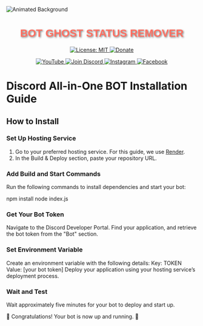 ![Animated Background](https://i.imgur.com/ECZKmlO.gif)

<h1 align="center" style="font-family: Arial, sans-serif; color: #FF6F61; text-shadow: 2px 2px 4px rgba(0,0,0,0.5);">
  BOT GHOST STATUS REMOVER
</h1>

<p align="center">
  <a href="https://opensource.org/licenses/MIT">
    <img src="https://img.shields.io/badge/License-MIT-blue?style=flat-square&logo=opensource"
      alt="License: MIT" />
  </a>

  <a href="https://www.paypal.me/@GlaceYT">
    <img src="https://img.shields.io/badge/Donate-PayPal-0079C1?style=flat-square&logo=paypal"
      alt="Donate" />
  </a>
</p>

<p align="center">
  <a href="https://www.youtube.com/channel/@GlaceYT">
    <img src="https://img.shields.io/badge/YouTube-Subscribe-red?style=flat-square&logo=youtube"
      alt="YouTube" />
  </a>

  <a href="https://discord.gg/xQF9f9yUEM">
    <img src="https://img.shields.io/badge/Discord-Join-blue?style=flat-square&logo=discord"
      alt="Join Discord" />
  </a>

  <a href="https://www.instagram.com/glaceytt">
    <img src="https://img.shields.io/badge/Instagram-Follow-E4405F?style=flat-square&logo=instagram"
      alt="Instagram" />
  </a>

  <a href="https://www.facebook.com/youulewd/">
    <img src="https://img.shields.io/badge/Facebook-Follow-1877F2?style=flat-square&logo=facebook"
      alt="Facebook" />
  </a>
</p>



# Discord All-in-One BOT Installation Guide

## How to Install

###  Set Up Hosting Service

1. Go to your preferred hosting service. For this guide, we use [Render](https://render.com/).
2. In the Build & Deploy section, paste your repository URL.


###  Add Build and Start Commands
 Run the following commands to install dependencies and start your bot:

   npm install
   node index.js

###  Get Your Bot Token
Navigate to the Discord Developer Portal.
Find your application, and retrieve the bot token from the "Bot" section.

### Set Environment Variable
Create an environment variable with the following details:
Key: TOKEN
Value: [your bot token]
Deploy your application using your hosting service’s deployment process.

### Wait and Test
Wait approximately five minutes for your bot to deploy and start up.

🎉 Congratulations! Your bot is now up and running. 🥳

